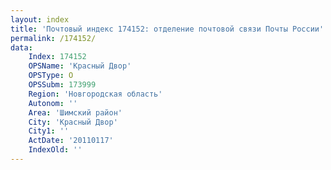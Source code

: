 ```yaml
---
layout: index
title: 'Почтовый индекс 174152: отделение почтовой связи Почты России'
permalink: /174152/
data:
    Index: 174152
    OPSName: 'Красный Двор'
    OPSType: О
    OPSSubm: 173999
    Region: 'Новгородская область'
    Autonom: ''
    Area: 'Шимский район'
    City: 'Красный Двор'
    City1: ''
    ActDate: '20110117'
    IndexOld: ''
---
```

